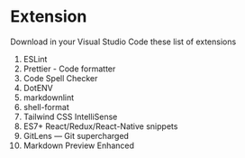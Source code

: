 # Extension

Download in your Visual Studio Code these list of extensions

1. ESLint
2. Prettier - Code formatter
3. Code Spell Checker
4. DotENV
5. markdownlint
6. shell-format
7. Tailwind CSS IntelliSense
8. ES7+ React/Redux/React-Native snippets
9. GitLens — Git supercharged
10. Markdown Preview Enhanced
